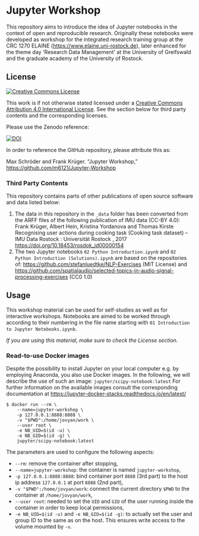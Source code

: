 # Jupyter Workshop

This repository aims to introduce the idea of Jupyter notebooks in the context of open and reproducible research.
Originally these notebooks were developed as workshop for the integrated research training group at the CRC 1270 ELAINE (https://www.elaine.uni-rostock.de), later enhanced for the theme day 'Research Data Management' at the University of Greifswald and the graduate academy of the University of Rostock.

## License

[![Creative Commons License](https://i.creativecommons.org/l/by/4.0/88x31.png)](http://creativecommons.org/licenses/by/4.0/)

This work is if not otherwise stated licensed under a [Creative Commons Attribution 4.0 International License](http://creativecommons.org/licenses/by/4.0/).
See the section below for third party contents and the corresponding licenses.

Please use the Zenodo reference:

[![DOI](https://zenodo.org/badge/DOI/10.5281/zenodo.4085067.svg)](https://doi.org/10.5281/zenodo.4085067)

In order to reference the GitHub repository, please attribute this as:

Max Schröder and Frank Krüger. “Jupyter Workshop,” https://github.com/m6121/Jupyter-Workshop

### Third Party Contents

This repository contains parts of other publications of open source software and data listed below:

1. The data in this repository in the `_data` folder has been converted from the ARFF files of the following publication of IMU data (CC-BY 4.0):
   Frank Krüger, Albert Hein, Kristina Yordanova and Thomas Kirste
   Recognising user actions during cooking task (Cooking task dataset) – IMU Data
   Rostock : Universität Rostock , 2017
   https://doi.org/10.18453/rosdok_id00000154
2. The two Jupyter notebooks `02 Python Introduction.ipynb` and `02 Python Introduction (Solutions).ipynb` are based on the repositories of:
   https://github.com/stefanluedtke/NLP-Exercises (MIT License) and https://github.com/spatialaudio/selected-topics-in-audio-signal-processing-exercises (CC0 1.0)

## Usage

This workshop material can be used for self-studies as well as for interactive workshops.
Notebooks are aimed to be worked through according to their numbering in the file name starting with `01 Introduction to Jupyter Notebooks.ipynb`.

*If you are using this material, make sure to check the License section.*

### Read-to-use Docker images

Despite the possibility to install Jupyter on your local computer e.g. by employing Anaconda, you also use Docker images.
In the following, we will describe the use of such an image:
`jupyter/scipy-notebook:latest`
For further information on the available images consult the corresponding documentation at https://jupyter-docker-stacks.readthedocs.io/en/latest/

```
$ docker run --rm \
    --name=jupyter-workshop \
    -p 127.0.0.1:8888:8888 \
    -v "$PWD":/home/jovyan/work \
    --user root \
    -e NB_UID=$(id -u) \
    -e NB_GID=$(id -g) \
    jupyter/scipy-notebook:latest
```

The parameters are used to configure the following aspects:

* `--rm`: remove the container after stopping,
* `--name=jupyter-workshop`: the container is named `jupyter-workshop`,
* `-p 127.0.0.1:8888:8888`: bind container port `8888` (3rd part) to the host ip address `127.0.0.1` at port `8888` (2nd part),
* `-v "$PWD":/home/jovyan/work`: connect the current directory `$PWD` to the container at `/home/jovyan/work`,
* `--user root`: needed to set the `UID` and `GID` of the user running inside the container in order to keep local permissions,
* `-e NB_UID=$(id -u)` and `-e NB_GID=$(id -g)`: to actually set the user and group ID to the same as on the host. This ensures write access to the volume mounted by `-v`.
